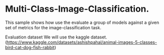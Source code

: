 # Multi-Class-Image-Classification.

This sample shows how use the evaluate a group of models against a given set of metrics for the image-classification task.

Evaluation dataset
We will use the kaggle dataset.(https://www.kaggle.com/datasets/ashishpahal/animal-images-5-classes-bird-cat-dog-fish-rabbit)
